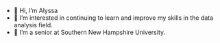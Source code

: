 - 👋 Hi, I’m Alyssa
- 👀 I’m interested in continuing to learn and improve my skills in the data analysis field. 
- 🌱 I’m a senior at Southern New Hampshire University.

<!---
abasile2/abasile2 is a ✨ special ✨ repository because its `README.md` (this file) appears on your GitHub profile.
You can click the Preview link to take a look at your changes.
--->

